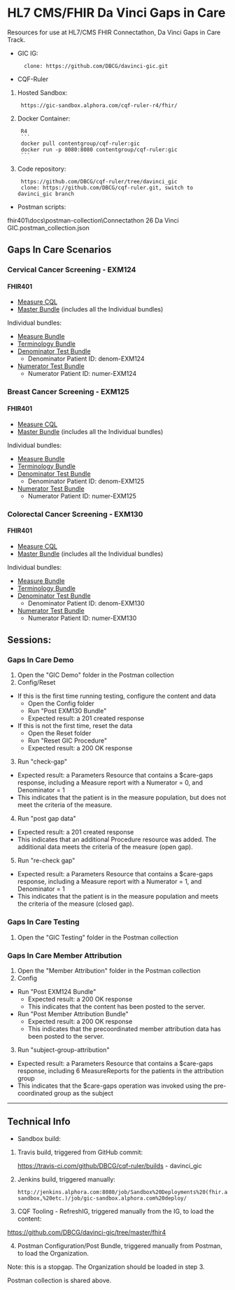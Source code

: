# HL7 CMS/FHIR Da Vinci Gaps in Care

Resources for use at HL7/CMS FHIR Connectathon, Da Vinci Gaps in Care Track.


* GIC IG:
    
        clone: https://github.com/DBCG/davinci-gic.git

* CQF-Ruler

1. Hosted Sandbox:

        https://gic-sandbox.alphora.com/cqf-ruler-r4/fhir/

2. Docker Container:

        R4
        ```
        docker pull contentgroup/cqf-ruler:gic
        docker run -p 8080:8080 contentgroup/cqf-ruler:gic
        ```
3. Code repository:
        
        https://github.com/DBCG/cqf-ruler/tree/davinci_gic
        clone: https://github.com/DBCG/cqf-ruler.git, switch to davinci_gic branch
        
    
* Postman scripts:

fhir401\docs\postman-collection\Connectathon 26 Da Vinci GIC.postman_collection.json



## Gaps In Care Scenarios

### Cervical Cancer Screening - EXM124

#### FHIR401

* [Measure CQL](fhir401/input/pagecontent/cql/EXM124-8.2.000.cql)
* [Master Bundle](fhir401/bundles/EXM124-8.2.000/EXM124-8.2.000-bundle.json)  (includes all the Individual bundles)

Individual bundles:
* [Measure Bundle](fhir401/bundles/EXM124-8.2.000/EXM124-8.2.000-files/measure-EXM124-8.2.000.json)
* [Terminology Bundle](fhir401/bundles/EXM124-8.2.000/EXM124-8.2.000-files/valuesets-EXM124-8.2.000-bundle.json)
* [Denominator Test Bundle](fhir401/bundles/EXM124-8.2.000/EXM124-8.2.000-files/tests-denom-EXM124-bundle.json)
    * Denominator Patient ID: denom-EXM124
* [Numerator Test Bundle](fhir401/bundles/EXM124-8.2.000/EXM124-8.2.000-files/tests-numer-EXM124-bundle.json)
    * Numerator Patient ID: numer-EXM124



### Breast Cancer Screening - EXM125

#### FHIR401

* [Measure CQL](fhir401/input/pagecontent/cql/EXM125-7.3.000.cql)
* [Master Bundle](fhir401/bundles/EXM125-7.3.000/EXM125-7.3.000-bundle.json)  (includes all the Individual bundles)

Individual bundles:
* [Measure Bundle](fhir401/bundles/EXM125-7.3.000/EXM125-7.3.000-files/measure-EXM125-7.3.000.json)
* [Terminology Bundle](fhir401/bundles/EXM125-7.3.000/EXM125-7.3.000-files/valuesets-EXM125-7.3.000-bundle.json)
* [Denominator Test Bundle](fhir401/bundles/EXM125-7.3.000/EXM125-7.3.000-files/tests-denom-EXM125-bundle.json)
    * Denominator Patient ID: denom-EXM125
* [Numerator Test Bundle](fhir401/bundles/EXM125-7.3.000/EXM125-7.3.000-files/tests-numer-EXM125-bundle.json)
    * Numerator Patient ID: numer-EXM125
    


### Colorectal Cancer Screening - EXM130

#### FHIR401

* [Measure CQL](fhir401/input/pagecontent/cql/EXM130-7.3.000.cql)
* [Master Bundle](fhir401/bundles/EXM130-7.3.000/EXM130-7.3.000-bundle.json)  (includes all the Individual bundles)

Individual bundles:
* [Measure Bundle](fhir401/bundles/EXM130-7.3.000/EXM130-7.3.000-files/measure-EXM130-7.3.000.json)
* [Terminology Bundle](fhir401/bundles/EXM130-7.3.000/EXM130-7.3.000-files/valuesets-EXM130-7.3.000-bundle.json)
* [Denominator Test Bundle](fhir401/bundles/EXM130-7.3.000/EXM130-7.3.000-files/tests-denom-EXM130-bundle.json)
    * Denominator Patient ID: denom-EXM130
* [Numerator Test Bundle](fhir401/bundles/EXM130-7.3.000/EXM130-7.3.000-files/tests-numer-EXM130-bundle.json)
    * Numerator Patient ID: numer-EXM130


## Sessions:
### Gaps In Care Demo

 1. Open the "GIC Demo" folder in the Postman collection
 2. Config/Reset
   * If this is the first time running testing, configure the content and data
      * Open the Config folder
      * Run "Post EXM130 Bundle"
      * Expected result: a 201 created response
   * If this is not the first time, reset the data
      * Open the Reset folder
      * Run "Reset GIC Procedure"
      * Expected result: a 200 OK response
 3. Run "check-gap"
   * Expected result: a Parameters Resource that contains a $care-gaps response, including a Measure report with a Numerator = 0, and Denominator = 1
   * This indicates that the patient is in the measure population, but does not meet the criteria of the measure.
 4.  Run "post gap data"
   * Expected result: a 201 created response
   * This indicates that an additional Procedure resource was added.  The additional data meets the criteria of the measure (open gap).
 5. Run "re-check gap"
   * Expected result: a Parameters Resource that contains a $care-gaps response, including a Measure report with a Numerator = 1, and Denominator = 1
   * This indicates that the patient is in the measure population and meets the criteria of the measure (closed gap).
   
 ### Gaps In Care Testing

 1. Open the "GIC Testing" folder in the Postman collection


### Gaps In Care Member Attribution

 1. Open the "Member Attribution" folder in the Postman collection
 2. Config
   * Run "Post EXM124 Bundle"
      * Expected result: a 200 OK response
      * This indicates that the content has been posted to the server.
   * Run "Post Member Attribution Bundle"
      * Expected result: a 200 OK response
      * This indicates that the precoordinated member attribution data has been posted to the server.
 3. Run "subject-group-attribution"
   * Expected result: a Parameters Resource that contains a $care-gaps response, including 6 MeasureReports for the patients in the attribution group
   * This indicates that the $care-gaps operation was invoked using the pre-coordinated group as the subject
   
---
## Technical Info
* Sandbox build: 
1.  Travis build, triggered from GitHub commit:

    https://travis-ci.com/github/DBCG/cqf-ruler/builds - davinci_gic

2.  Jenkins build, triggered manually:

        http://jenkins.alphora.com:8080/job/Sandbox%20Deployments%20(fhir.alphora.com,%20cqm-sandbox,%20etc.)/job/gic-sandbox.alphora.com%20deploy/

3.  CQF Tooling - RefreshIG, triggered manually from the IG, to load the content:

https://github.com/DBCG/davinci-gic/tree/master/fhir4

4. Postman Configuration/Post Bundle, triggered manually from Postman, to load the Organization. 

Note: this is a stopgap.  The Organization should be loaded in step 3.

Postman collection is shared above.
